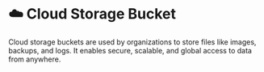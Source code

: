 # ☁️ Cloud Storage Bucket

Cloud storage buckets are used by organizations to store files like images, backups, and logs.
It enables secure, scalable, and global access to data from anywhere.
